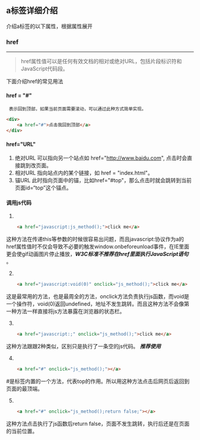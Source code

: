 a标签详细介绍
---

介绍a标签的以下属性，根据属性展开

### href 
----------------------------------------------------------------------
>href属性值可以是任何有效文档的相对或绝对URL，包括片段标识符和JavaScript代码段。

下面介绍href的常见用法

 

  #### href = "#"
	 表示回到顶部，如果当前页面需要滚动，可以通过此种方式简单实现。	 
``` html
<div>
	<a href="#">点击我回到顶部</a>
</div>
```

#### href="URL"
 1. 绝对URL
	 可以指向另一个站点如 href="http://www.baidu.com", 点击时会直接跳到改页面。
 2. 相对URL
	 指向站点内的某个链接，如 href = "index.html"。 
 3. 锚URL
	 此时指向页面中的锚，比如href="#top"，那么点击时就会跳转到当前页面id=“top”这个锚点。
	 
#### 调用js代码  
 1.
``` html
	<a href="javascript:js_method();">click me</a>
```
这种方法在传递this等参数的时候很容易出问题，而且javascript:协议作为a的href属性值时不仅会导致不必要的触发window.onbeforeunload事件，在IE里面更会使gif动画图片停止播放，***W3C标准不推荐在href里面执行JavaScript语句*** 。

2. 

``` html
	<a href="javascript:void(0)" onclick="js_method();">click me</a>
```
这是最常用的方法，也是最周全的方法，onclick方法负责执行js函数，而void是一个操作符，void(0)返回undefined，地址不发生跳转。而且这种方法不会像第一种方法一样直接将js方法暴露在浏览器的状态栏。

3. 

``` html
	<a href="javascript:;" onclick="js_method();">click me</a>
```
这种方法跟跟2种类似，区别只是执行了一条空的js代码。 ***推荐使用***

4. 

``` html
	<a href="#" onclick="js_method();"></a>
```

#是标签内置的一个方法，代表top的作用。所以用这种方法点击后网页后返回到页面的最顶端。

5. 

``` html
	<a href="#" onclick="js_method();return false;"></a>
```
这种方法点击执行了js函数后return false，页面不发生跳转，执行后还是在页面的当前位置。



       



	 
	 

 